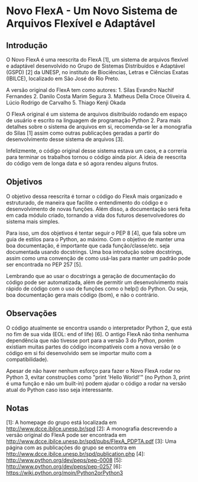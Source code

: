 Novo FlexA - Um Novo Sistema de Arquivos Flexível e Adaptável
==============================================================

Introdução
----------
O Novo FlexA é uma reescrita do FlexA [1], um sistema de arquivos flexível e
adaptável desenvolvido no Grupo de Sistemas Distribuídos e Adaptável (GSPD) [2]
da UNESP, no instituto de Biociências, Letras e Ciências Exatas (IBILCE),
localizado em São José do Rio Preto.

A versão original do FlexA tem como autores:
	1. Silas Evandro Nachif Fernandes
	2. Danilo Costa Marim Segura
	3. Matheus Della Croce Oliveira
	4. Lúcio Rodrigo de Carvalho
	5. Thiago Kenji Okada

O FlexA original é um sistema de arquivos disitribuído rodando em espaço de
usuário e escrito na linguagem de programação Python 2. Para mais detalhes sobre
o sistema de arquivos em si, recomenda-se ler a monografia do Silas [1] assim
como outras publicações geradas a partir do desenvolvimento desse sistema de
arquivos [3].

Infelizmente, o código original desse sistema estava um caos, e a correria para
terminar os trabalhos tornou o código ainda pior. A ideia de reescrita do código
vem de longa data e só agora rendeu alguns frutos.

Objetivos
---------
O objetivo dessa reescrita é tornar o código do FlexA mais organizado e
estruturado, de maneira que facilite o entendimento do código e o
desenvolvimento de novas funções. Além disso, a documentação será feita em cada
módulo criado, tornando a vida dos futuros desenvolvedores do sistema mais
simples.

Para isso, um dos objetivos é tentar seguir o PEP 8 [4], que fala sobre um guia
de estilos para o Python, ao máximo. Com o objetivo de manter uma boa
documentação, é importante que cada função/classe/etc. seja documentada usando 
docstrings. Uma boa introdução sobre docstrings, assim como uma convenção de 
como usá-las para manter um padrão pode ser encontrada no PEP 257 [5].

Lembrando que ao usar o docstrings a geração de documentação do código pode ser
automatizada, além de permitir um desenvolvimento mais rápido de código com o
uso de funções como o help() do Python. Ou seja, boa documentação gera mais
código (bom), e não o contrário.

Observações
-----------
O código atualmente se encontra usando o interpretador Python 2, que está no fim
de sua vida (EOL: end of life) [6]. O antigo FlexA não tinha nenhuma dependência
que não tivesse port para a versão 3 do Python, porém existiam muitas partes do
código incompatíveis com a nova versão (e o código em si foi desenvolvido sem se
importar muito com a compatibilidade).

Apesar de não haver nenhum esforço para fazer o Novo FlexA rodar no Python 3,
evitar construções como "print 'Hello World!'" (no Python 3, print é uma função
e não um built-in) podem ajudar o código a rodar na versão atual do Python caso
isso seja interessante.

Notas
-----
[1]: A homepage do grupo está localizada em http://www.dcce.ibilce.unesp.br/spd
[2]: A monografia descrevendo a versão original do FlexA pode ser encontrada em
http://www.dcce.ibilce.unesp.br/spd/pubs/FlexA_PDPTA.pdf
[3]: Uma página com as publicações do grupo se encontra em 
http://www.dcce.ibilce.unesp.br/spd/publication.php
[4]: http://www.python.org/dev/peps/pep-0008
[5]: http://www.python.org/dev/peps/pep-0257
[6]: https://wiki.python.org/moin/Python2orPython3
